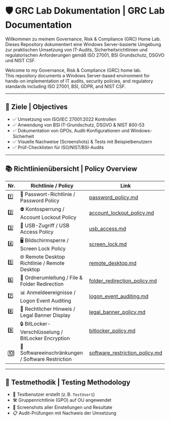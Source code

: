 
# 🛡️ GRC Lab Dokumentation | GRC Lab Documentation

Willkommen zu meinem Governance, Risk & Compliance (GRC) Home Lab.  
Dieses Repository dokumentiert eine Windows Server-basierte Umgebung zur praktischen Umsetzung von IT-Audits, Sicherheitsrichtlinien und regulatorischen Anforderungen gemäß ISO 27001, BSI Grundschutz, DSGVO und NIST CSF.

Welcome to my Governance, Risk & Compliance (GRC) home lab.  
This repository documents a Windows Server-based environment for hands-on implementation of IT audits, security policies, and regulatory standards including ISO 27001, BSI, GDPR, and NIST CSF.

---

## 🎯 Ziele | Objectives

- ✅ Umsetzung von ISO/IEC 27001:2022 Kontrollen  
- ✅ Anwendung von BSI IT-Grundschutz, DSGVO & NIST 800-53  
- ✅ Dokumentation von GPOs, Audit-Konfigurationen und Windows-Sicherheit  
- ✅ Visuelle Nachweise (Screenshots) & Tests mit Beispielbenutzern  
- ✅ Prüf-Checklisten für ISO/NIST/BSI-Audits

---

## 📚 Richtlinienübersicht | Policy Overview

| Nr. | Richtlinie / Policy                                | Link                                                                 |
|-----|-----------------------------------------------------|----------------------------------------------------------------------|
| 1️⃣ | 🔐 Passwort-Richtlinie / Password Policy            | [password_policy.md](docs/password_policy.md)                       |
| 2️⃣ | ⛔ Kontosperrung / Account Lockout Policy            | [account_lockout_policy.md](docs/account_lockout_policy.md)         |
| 3️⃣ | 🔌 USB-Zugriff / USB Access Policy                  | [usb_access.md](docs/usb_access.md)                                 |
| 4️⃣ | 🖥️ Bildschirmsperre / Screen Lock Policy            | [screen_lock.md](docs/screen_lock.md)                               |
| 5️⃣ | 🌐 Remote Desktop Richtlinie / Remote Desktop        | [remote_desktop.md](docs/remote_desktop.md)                         |
| 6️⃣ | 📁 Ordnerumleitung / File & Folder Redirection      | [folder_redirection_policy.md](docs/folder_redirection_policy.md)   |
| 7️⃣ | 📊 Anmeldeereignisse / Logon Event Auditing         | [logon_event_auditing.md](docs/logon_event_auditing.md)             |
| 8️⃣ | 📢 Rechtlicher Hinweis / Legal Banner Display       | [legal_banner_policy.md](docs/legal_banner_policy.md)               |
| 9️⃣ | 🔒 BitLocker-Verschlüsselung / BitLocker Encryption | [bitlocker_policy.md](docs/bitlocker_policy.md)                     |
| 🔟 | 🚫 Softwareeinschränkungen / Software Restriction    | [software_restriction_policy.md](docs/software_restriction_policy.md) |

---

## 🧪 Testmethodik | Testing Methodology

- 👤 Testbenutzer erstellt (z. B. `TestUser1`)
- 🛠️ Gruppenrichtlinie (GPO) auf OU angewendet
- 📸 Screenshots aller Einstellungen und Resultate
- 📋 Audit-Prüfungen mit Nachweis der Umsetzung





